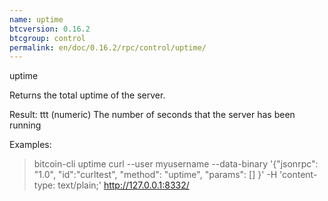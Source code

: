 ```yaml
---
name: uptime
btcversion: 0.16.2
btcgroup: control
permalink: en/doc/0.16.2/rpc/control/uptime/
---
```


uptime

Returns the total uptime of the server.

Result:
ttt        (numeric) The number of seconds that the server has been running

Examples:
> bitcoin-cli uptime 
> curl --user myusername --data-binary '{"jsonrpc": "1.0", "id":"curltest", "method": "uptime", "params": [] }' -H 'content-type: text/plain;' http://127.0.0.1:8332/


